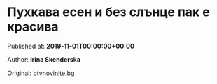 
# Пухкава есен и без слънце пак е красива

Published at: **2019-11-01T00:00:00+00:00**

Author: **Irina Skenderska**

Original: [btvnovinite.bg](https://btvnovinite.bg/az-reporterut/priroda/puhkava-esen-i-bez-slance-pak-e-krasiva_536637.html)


